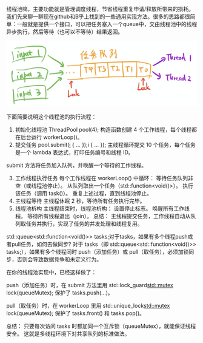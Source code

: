 线程池嘛，主要功能就是管理调度线程，节省线程重复申请/释放所带来的损耗。我们先来聊一聊现在github和B乎上找到的一些通用实现方法。很多的思路都很简单：一般就是提供一个接口，可以把任务塞入一个queue中，交由线程池中的线程异步执行，然后等待（也可以不等待）结果返回。

![threadspoolimage](../images/ThreadsPool/image.png)

下面简要说明这个线程池的执行流程：

1. 初始化线程池
ThreadPool pool(4);
构造函数创建 4 个工作线程，每个线程都在后台运行 workerLoop()。
2. 提交任务
pool.submit([i]() { ... });i { ... });
主线程循环提交 10 个任务，每个任务是一个 lambda 表达式，打印任务编号和线程 ID。

submit 方法将任务加入队列，并唤醒一个等待的工作线程。

3. 工作线程执行任务
每个工作线程在 workerLoop() 中循环：
等待任务队列非空（或线程池停止）。
从队列取出一个任务（std::function<void()>）。
执行该任务（调用 task()）。
重复上述过程，直到线程池停止。
4. 主线程等待
主线程休眠 2 秒，等待所有任务执行完毕。
5. 线程池析构
主线程结束时，线程池析构：
设置停止标志。
唤醒所有工作线程。
等待所有线程退出（join）。
总结：
主线程提交任务，工作线程自动从队列取任务并执行，实现了任务的并发处理和线程复用。


std::queue<std::function<void()>> tasks;对于tasks，如果有多个线程push或者pull任务，如何去做同步?
对于 tasks（即 std::queue<std::function<void()>> tasks;），如果有多个线程同时 push（添加任务）或 pull（取任务），必须加锁同步，否则会导致数据竞争和未定义行为。

在你的线程池实现中，已经这样做了：

push（添加任务）时，在 submit 方法里用
std::lock_guard<std::mutex> lock(queueMutex);
保护了 tasks.push(...)。

pull（取任务）时，在 workerLoop 里用
std::unique_lock<std::mutex> lock(queueMutex);
保护了 tasks.front() 和 tasks.pop()。

总结：
只要每次访问 tasks 时都加同一个互斥锁（queueMutex），就能保证线程安全。
这就是多线程环境下对共享队列的标准做法。

